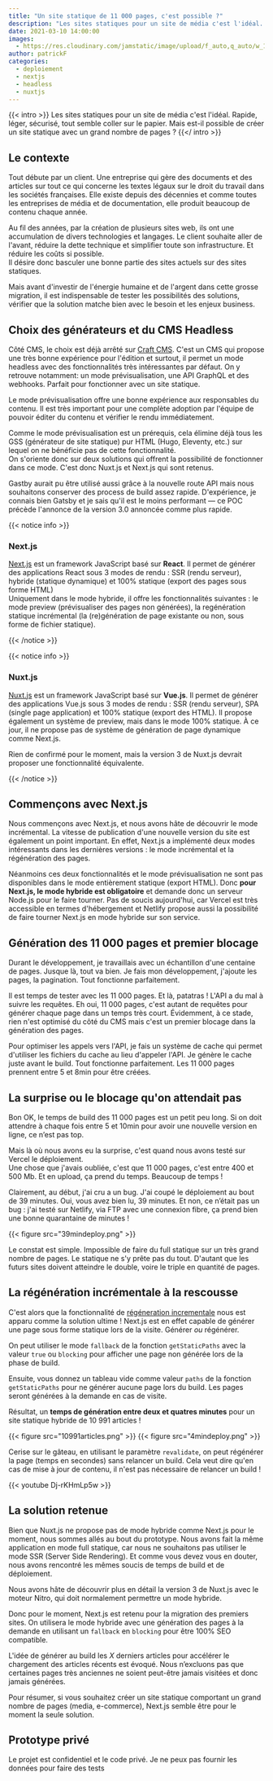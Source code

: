```yaml
---
title: "Un site statique de 11 000 pages, c'est possible ?"
description: "Les sites statiques pour un site de média c'est l'idéal. Rapide, léger, sécurisé, tout semble coller sur le papier. Mais est-il possible de créer un site statique avec un grand nombre de pages ?"
date: 2021-03-10 14:00:00
images:
  - https://res.cloudinary.com/jamstatic/image/upload/f_auto,q_auto/w_1100,c_fit,co_white,g_north_west,x_80,y_80,l_text:poppins_80_ultrabold_line_spacing_-30:G%C3%A9n%C3%A9rer%20un%20site%20statique%20de%2011%20000%20pages/jamstatic/twitter-card.png
author: patrickF
categories:
  - deploiement
  - nextjs
  - headless
  - nuxtjs
---
```


{{< intro >}}
Les sites statiques pour un site de média c'est l'idéal. Rapide, léger, sécurisé, tout semble coller sur le papier. Mais est-il possible de créer un site statique avec un grand nombre de pages ?
{{</ intro >}}

## Le contexte

Tout débute par un client. Une entreprise qui gère des documents et des articles sur tout ce qui concerne les textes légaux sur le droit du travail dans les sociétés françaises.  Elle existe depuis des décennies et comme toutes les entreprises de média et de documentation, elle produit beaucoup de contenu chaque année.  

Au fil des années, par la création de plusieurs sites web, ils ont une accumulation de divers technologies et langages. Le client souhaite aller de l'avant, réduire la dette technique et simplifier toute son infrastructure. Et réduire les coûts si possible.  
Il désire donc basculer une bonne partie des sites actuels sur des sites statiques.  

Mais avant d'investir de l'énergie humaine et de l'argent dans cette grosse migration, il est indispensable de tester les possibilités des solutions, vérifier que la solution matche bien avec le besoin et les enjeux business.

## Choix des générateurs et du CMS Headless

Côté CMS, le choix est déjà arrêté sur [Craft CMS](https://craftcms.com/). C'est un CMS qui propose une très bonne expérience pour l'édition et surtout, il permet un mode headless avec des fonctionnalités très intéressantes par défaut. On y retrouve notamment: un mode prévisualisation, une API GraphQL et des webhooks. Parfait pour fonctionner avec un site statique.

Le mode prévisualisation offre une bonne expérience aux responsables du contenu. Il est très important pour une complète adoption par l'équipe de pouvoir éditer du contenu et vérifier le rendu immédiatement.

Comme le mode prévisualisation est un prérequis, cela élimine déjà tous les GSS (générateur de site statique) pur HTML (Hugo, Eleventy, etc.) sur lequel on ne bénéficie pas de cette fonctionnalité.  
On s'oriente donc sur deux solutions qui offrent la possibilité de fonctionner dans ce mode. C'est donc Nuxt.js et Next.js qui sont retenus.

Gastby aurait pu être utilisé aussi grâce à la nouvelle route API mais nous souhaitons conserver des process de build assez rapide. D'expérience, je connais bien Gatsby et je sais qu'il est le moins performant — ce POC précède l'annonce de la version 3.0 annoncée comme plus rapide.

{{< notice info >}}
### Next.js

[Next.js](https://nextjs.org/) est un framework JavaScript basé sur **React**. Il permet de générer des applications 
React sous 3 modes de rendu : SSR (rendu serveur), hybride (statique dynamique) et 100% statique (export des pages sous forme HTML)  
Uniquement dans le mode hybride, il offre les fonctionnalités suivantes : le mode preview (prévisualiser des pages non générées), la regénération statique incrémental (la (re)génération de page existante ou non, sous forme de fichier statique).

{{< /notice >}}

{{< notice info >}}
### Nuxt.js

[Nuxt.js](https://nuxtjs.org/) est un framework JavaScript basé sur **Vue.js**. Il permet de générer des applications Vue.js sous 3 
modes de rendu : SSR (rendu serveur), SPA (single page application) et 100% statique (export des HTML).
Il propose également un système de preview, mais dans le mode 100% statique. À ce jour, il ne propose pas de système de génération de page dynamique comme Next.js.  

Rien de confirmé pour le moment, mais la version 3 de Nuxt.js devrait proposer une fonctionnalité équivalente.

{{< /notice >}}


## Commençons avec Next.js

Nous commençons avec Next.js, et nous avons hâte de découvrir le mode incrémental. La vitesse de publication d'une nouvelle version du site est également un point important. En effet, Next.js a implémenté deux modes intéressants dans les dernières versions : le mode incrémental et la régénération des pages.

Néanmoins ces deux fonctionnalités et le mode prévisualisation ne sont pas disponibles dans le mode entièrement statique (export HTML). Donc **pour Next.js, le mode hybride est obligatoire** et demande donc un serveur Node.js pour le faire tourner. Pas de soucis aujourd'hui, car Vercel est très accessible en termes d'hébergement et Netlify propose aussi la possibilité de faire tourner Next.js en mode hybride sur son service.

## Génération des 11 000 pages et premier blocage

Durant le développement, je travaillais avec un échantillon d'une centaine de pages. Jusque là, tout va bien. Je fais mon développement, j'ajoute les pages, la pagination. Tout fonctionne parfaitement.

Il est temps de tester avec les 11 000 pages. Et là, patatras !  L'API a du mal à suivre les requêtes. Eh oui, 11 000 pages, c'est autant de requêtes pour générer chaque page dans un temps très court. Évidemment, à ce stade, rien n'est optimisé du côté du CMS mais c'est un premier blocage dans la génération des pages.

Pour optimiser les appels vers l'API, je fais un système de cache qui permet d'utiliser les fichiers du cache au lieu d'appeler l'API. Je génère le cache juste avant le build.
Tout fonctionne parfaitement. Les 11 000 pages prennent entre 5 et 8min pour être créées.

## La surprise ou le blocage qu'on attendait pas

Bon OK, le temps de build des 11 000 pages est un petit peu long. Si on doit attendre à chaque fois entre 5 et 10min pour avoir une nouvelle version en ligne, ce n’est pas top.  

Mais là où nous avons eu la surprise, c'est quand nous avons testé sur Vercel le déploiement.  
Une chose que j'avais oubliée, c'est que 11 000 pages, c'est entre 400 et 500 Mb. Et en upload, ça prend du temps. Beaucoup de temps !

Clairement, au début, j'ai cru a un bug. J'ai coupé le déploiement au bout de 39 minutes. Oui, vous avez bien lu, 39 minutes. Et non, ce n’était pas un bug : j'ai testé sur Netlify, via FTP avec une connexion fibre, ça prend bien une bonne quarantaine de minutes !

{{< figure src="39mindeploy.png" >}}

Le constat est simple. Impossible de faire du full statique sur un très grand nombre de pages. Le statique ne s'y prête pas du tout. D'autant que les futurs sites doivent atteindre le double, voire le triple en quantité de pages.

## La régénération incrémentale à la rescousse

C'est alors que la fonctionnalité de [régéneration incrementale](https://nextjs.org/docs/basic-features/data-fetching#incremental-static-regeneration) nous est apparu comme la solution ultime ! Next.js est en effet capable de générer une page sous forme statique lors de la visite. Générer *ou* régénérer.

On peut utiliser le mode `fallback` de la fonction `getStaticPaths` avec la valeur `true` ou `blocking` pour afficher une page non générée lors de la phase de build.

Ensuite, vous donnez un tableau vide comme valeur `paths` de la fonction `getStaticPaths` pour ne générer aucune page lors du build. Les pages seront générées à la demande en cas de visite.

Résultat, un **temps de génération entre deux et quatres minutes** pour un site statique hybride de 10 991 articles !

{{< figure src="10991articles.png" >}}
{{< figure src="4mindeploy.png" >}}

Cerise sur le gâteau, en utilisant le paramètre `revalidate`, on peut régénérer la page (temps en secondes) sans relancer un build. Cela veut dire qu'en cas de mise à jour de contenu, il n'est pas nécessaire de relancer un build !

{{< youtube Dj-rKHmLp5w >}}

## La solution retenue

Bien que Nuxt.js ne propose pas de mode hybride comme Next.js pour le moment, nous sommes allés au bout du prototype. Nous avons fait la même application en mode full statique, car nous ne souhaitons pas utiliser le mode SSR (Server Side Rendering). Et comme vous devez vous en douter, nous avons rencontré les mêmes soucis de temps de build et de déploiement.

Nous avons hâte de découvrir plus en détail la version 3 de Nuxt.js avec le moteur Nitro, qui doit normalement permettre un mode hybride.

Donc pour le moment, Next.js est retenu pour la migration des premiers sites. On utilisera le mode hybride avec une génération des pages à la demande en utilisant un `fallback` en `blocking` pour être 100% SEO compatible.  

L'idée de générer au build les *X* derniers articles pour accélérer le chargement des articles récents est évoqué. Nous n’excluons pas que certaines pages très anciennes ne soient peut-être jamais visitées et donc jamais générées.

Pour résumer, si vous souhaitez créer un site statique comportant un grand nombre de pages (media, e-commerce), Next.js semble être pour le moment la seule solution.

## Prototype privé

Le projet est confidentiel et le code privé. Je ne peux pas fournir les données pour faire des tests

